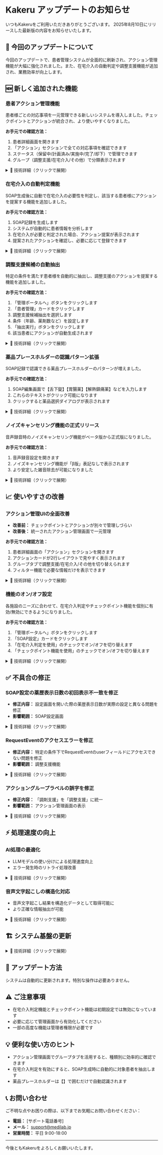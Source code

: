 # Kakeru アップデートのお知らせ

いつもKakeruをご利用いただきありがとうございます。
2025年8月10日にリリースした最新版の内容をお知らせいたします。

## 📢 今回のアップデートについて
今回のアップデートで、患者管理システムが全面的に刷新され、アクション管理機能が大幅に強化されました。また、在宅介入の自動判定や調整支援機能が追加され、業務効率が向上します。

## 🆕 新しく追加された機能

### 患者アクション管理機能
患者様ごとの対応事項を一元管理できる新しいシステムを導入しました。チェックポイントとアクションが統合され、より使いやすくなりました。

**お手元での確認方法：**
1. 患者詳細画面を開きます
2. 「アクション」セクションで全ての対応事項を確認できます
3. ステータス（保留中/計画済み/実施中/完了/却下）で管理できます
4. グループ（調整支援/在宅介入/その他）で分類表示されます

<details>
<summary>🔧 技術詳細（クリックで展開）</summary>

- 実装PR: yakureki-back#358, yakureki-front#303
- 主な変更:
  - PatientCheckpointとPatientActionを統合し新しいActionモデルに一本化
  - ViewSetベースの統一API設計
  - UUIDベースのモデル設計
  - ステータス管理の標準化（pending/planned/in_progress/declined/done）
- パフォーマンス: ページネーション実装（デフォルト20件）

</details>

### 在宅介入の自動判定機能
SOAP生成後に自動で在宅介入の必要性を判定し、該当する患者様にアクションを提案する機能を追加しました。

**お手元での確認方法：**
1. SOAP記録を生成します
2. システムが自動的に患者情報を分析します
3. 在宅介入が必要と判定された場合、アクション提案が表示されます
4. 提案されたアクションを確認し、必要に応じて登録できます

<details>
<summary>🔧 技術詳細（クリックで展開）</summary>

- 実装PR: yakureki-back#358, #360
- 判定条件:
  - 複数医療機関の受診歴
  - 患者年齢
  - 処方薬剤数
  - その他の複合条件
- 設定: UserSettingsでuse_home_care_recommendationフラグ制御
- 処理: SOAP生成後の非同期バックグラウンド処理

</details>

### 調整支援候補の自動抽出
特定の条件を満たす患者様を自動的に抽出し、調整支援のアクションを提案する機能を追加しました。

**お手元での確認方法：**
1. 「管理ポータルへ」ボタンをクリックします
2. 「患者管理」カードをクリックします
3. 調整支援候補抽出を選択します
4. 条件（年齢、薬剤数など）を設定します
5. 「抽出実行」ボタンをクリックします
6. 該当患者にアクションが自動生成されます

<details>
<summary>🔧 技術詳細（クリックで展開）</summary>

- 実装PR: yakureki-back#350, #377, #379
- 管理コマンド: extract_adjustment_support_patients
- 抽出条件:
  - 複数医療機関受診
  - 年齢基準
  - 薬剤数
  - 添付文書内容でのフィルタリング
- RequestEventとの紐付け機能

</details>

### 薬品プレースホルダーの認識パターン拡張
SOAP記録で認識できる薬品プレースホルダーのパターンが増えました。

**お手元での確認方法：**
1. SOAP編集画面で【舌下錠】【胃腸薬】【解熱鎮痛薬】などを入力します
2. これらのテキストがクリック可能になります
3. クリックすると薬品選択ダイアログが表示されます

<details>
<summary>🔧 技術詳細（クリックで展開）</summary>

- 実装PR: yakureki-front#309
- 追加パターン:
  - 【xxx錠】（xxxは2文字以上）
  - 【xxx薬】（xxxは2文字以上）
- リファクタリング:
  - 正規表現パターンをconstants/medicationPatterns.tsに集約
  - createMedicationRegex関数で生成ロジック一元化

</details>

### ノイズキャンセリング機能の正式リリース
音声録音時のノイズキャンセリング機能がベータ版から正式版になりました。

**お手元での確認方法：**
1. 音声録音設定を開きます
2. ノイズキャンセリング機能が「β版」表記なしで表示されます
3. より安定した雑音除去が可能になりました

<details>
<summary>🔧 技術詳細（クリックで展開）</summary>

- 実装PR: yakureki-front#312
- 変更内容:
  - β版表記の削除
  - 機能の安定性向上

</details>

## 📈 使いやすさの改善

### アクション管理UIの全面改善
- **改善前：** チェックポイントとアクションが別々で管理しづらい
- **改善後：** 統一されたアクション管理画面で一元管理

**お手元での確認方法：**
1. 患者詳細画面の「アクション」セクションを開きます
2. アクションカードが2行レイアウトで見やすく表示されます
3. グループタブで調整支援/在宅介入/その他を切り替えられます
4. フィルター機能で必要な情報だけを表示できます

<details>
<summary>🔧 技術詳細（クリックで展開）</summary>

- 実装PR: yakureki-front#303
- 新規コンポーネント:
  - PatientActionProposal: アクション提案管理
  - ActionCard: 統一アクションカード表示
  - ActionGroupTabs: グループタブ切り替え
  - FlexibleActionFilters: 柔軟なフィルタリング
- レスポンシブ対応と横スクロール問題の解決

</details>

### 機能のオン/オフ設定
各施設のニーズに合わせて、在宅介入判定やチェックポイント機能を個別に有効/無効にできるようになりました。

**お手元での確認方法：**
1. 「管理ポータルへ」ボタンをクリックします
2. 「SOAP設定」カードをクリックします
2. 「在宅介入判定を使用」のチェックでオン/オフを切り替えます
3. 「チェックポイント機能を使用」のチェックでオン/オフを切り替えます

<details>
<summary>🔧 技術詳細（クリックで展開）</summary>

- 実装PR: yakureki-back#360
- UserSettingsフィールド:
  - use_home_care_recommendation: 在宅介入判定（デフォルト: False）
  - use_checkpoint_service: チェックポイント機能（デフォルト: False）
- 各機能の独立制御が可能

</details>

## ✅ 不具合の修正

### SOAP設定の薬歴表示日数の初回表示不一致を修正
- **修正内容：** 設定画面を開いた際の薬歴表示日数が実際の設定と異なる問題を修正
- **影響範囲：** SOAP設定画面

<details>
<summary>🔧 技術詳細（クリックで展開）</summary>

- 修正PR: yakureki-front#307
- 原因: 初期値の読み込み処理の不具合
- 対策: 設定値の正しい反映処理

</details>

### RequestEventのアクセスエラーを修正
- **修正内容：** 特定の条件下でRequestEventのuserフィールドにアクセスできない問題を修正
- **影響範囲：** 調整支援機能

<details>
<summary>🔧 技術詳細（クリックで展開）</summary>

- 修正PR: yakureki-back#362
- 原因: userフィールドの参照エラー
- 対策: 適切なエラーハンドリング追加

</details>

### アクショングループラベルの誤字を修正
- **修正内容：** 「調剤支援」を「調整支援」に統一
- **影響範囲：** アクション管理画面の表示

<details>
<summary>🔧 技術詳細（クリックで展開）</summary>

- 修正PR: yakureki-front#305, yakureki-back#367
- 変更内容: 全体的な表記統一

</details>

## ⚡ 処理速度の向上

### AI処理の最適化
- LLMモデルの使い分けによる処理速度向上
- エラー発生時のリトライ処理改善

<details>
<summary>🔧 技術詳細（クリックで展開）</summary>

- **モデル最適化**（yakureki-back#382, #384, #386）
  - クイックモード: Gemini Pro使用
  - 通常モード: Gemini Pro Complex使用
  - モデル選択の自動最適化
- **エラー対策**（yakureki-back#388, #401）
  - MAX_TOKENSエラーの改善
  - JSONDecodeErrorの対処
  - 繰り返し生成問題の改善
- **パラメータ調整**（yakureki-back#403）
  - temperature設定の最適化

</details>

### 音声文字起こしの構造化対応
- 音声文字起こし結果を構造化データとして取得可能に
- より正確な情報抽出が可能

<details>
<summary>🔧 技術詳細（クリックで展開）</summary>

- 実装PR: yakureki-back#398
- 機能追加:
  - response_schemaサポート
  - 構造化データ取得

</details>

## 🏗️ システム基盤の更新

<details>
<summary>🔧 技術詳細（クリックで展開）</summary>

このセクションは技術者向けの情報です。

### インフラ改善
- MinIOセットアップとマイグレーションの問題修正（#373）
- Gemini 2.0モデルのthinking budget設定エラー修正（#396）

### コード品質向上
- CodeRabbitの自動レビュー機能削除（#352）
- LLMインターフェースとセッティングの更新（#356）
- ハイリスク薬剤の変数名統一（#370）

### データベース最適化
- チェックポイントグループ化判定の実装と改善（#371, #372）
- 調剤支援存在チェックポイントの実装（#379）

</details>

## 🔄 アップデート方法

システムは自動的に更新されます。特別な操作は必要ありません。

## ⚠️ ご注意事項

- 在宅介入判定機能とチェックポイント機能は初期設定では無効になっています
- 必要に応じて管理画面から有効化してください
- 一部の高度な機能は管理者権限が必要です

## 💡 便利な使い方のヒント

- アクション管理画面でグループタブを活用すると、種類別に効率的に確認できます
- 在宅介入判定を有効にすると、SOAP生成時に自動的に対象患者を抽出します
- 薬品プレースホルダーは【】で囲むだけで自動認識されます

## 📞 お問い合わせ

ご不明な点やお困りの際は、以下までお気軽にお問い合わせください：

- **電話：** [サポート電話番号]
- **メール：** support@medilab.jp
- **営業時間：** 平日 9:00-18:00

---

今後ともKakeruをよろしくお願いいたします。